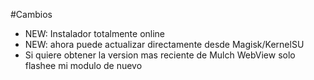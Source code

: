 #Cambios

 + NEW: Instalador totalmente online
 + NEW: ahora puede actualizar directamente desde Magisk/KernelSU
 + Si quiere obtener la version mas reciente de Mulch WebView solo flashee mi modulo de nuevo

